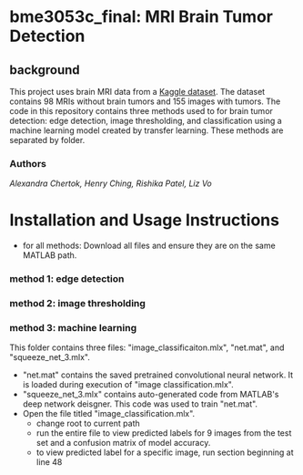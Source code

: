 # bme3053c_final: MRI Brain Tumor Detection 

## background
This project uses brain MRI data from a [Kaggle dataset](https://www.kaggle.com/datasets/navoneel/brain-mri-images-for-brain-tumor-detection). The dataset contains 98 MRIs without brain tumors and 155 images with tumors. 
The code in this repository contains three methods used to for brain tumor detection: edge detection, image thresholding, and classification using a machine learning model created by transfer learning. These methods are separated by folder.

### Authors
*Alexandra Chertok, Henry Ching, Rishika Patel, Liz Vo*

# Installation and Usage Instructions
* for all methods: Download all files and ensure they are on the same MATLAB path.

### method 1: edge detection


### method 2: image thresholding


### method 3: machine learning

This folder contains three files: "image_classificaiton.mlx", "net.mat", and "squeeze_net_3.mlx".

* "net.mat" contains the saved pretrained convolutional neural network. It is loaded during execution of "image classification.mlx".
* "squeeze_net_3.mlx" contains auto-generated code from MATLAB's deep network deisgner. This code was used to train "net.mat".
* Open the file titled "image_classification.mlx".
    * change root to current path
    * run the entire file to view predicted labels for 9 images from the test set and a confusion matrix of model accuracy.
    * to view predicted label for a specific image, run section beginning at line 48
